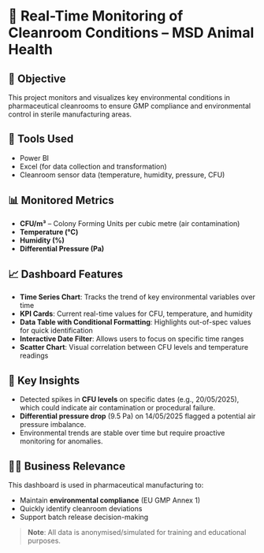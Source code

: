# 🧪 Real-Time Monitoring of Cleanroom Conditions – MSD Animal Health

## 📌 Objective
This project monitors and visualizes key environmental conditions in pharmaceutical cleanrooms to ensure GMP compliance and environmental control in sterile manufacturing areas.

## 🧰 Tools Used
- Power BI
- Excel (for data collection and transformation)
- Cleanroom sensor data (temperature, humidity, pressure, CFU)

## 📊 Monitored Metrics
- **CFU/m³** – Colony Forming Units per cubic metre (air contamination)
- **Temperature (°C)**
- **Humidity (%)**
- **Differential Pressure (Pa)**

## 📈 Dashboard Features
- **Time Series Chart**: Tracks the trend of key environmental variables over time
- **KPI Cards**: Current real-time values for CFU, temperature, and humidity
- **Data Table with Conditional Formatting**: Highlights out-of-spec values for quick identification
- **Interactive Date Filter**: Allows users to focus on specific time ranges
- **Scatter Chart**: Visual correlation between CFU levels and temperature readings

## 🧠 Key Insights
- Detected spikes in **CFU levels** on specific dates (e.g., 20/05/2025), which could indicate air contamination or procedural failure.
- **Differential pressure drop** (9.5 Pa) on 14/05/2025 flagged a potential air pressure imbalance.
- Environmental trends are stable over time but require proactive monitoring for anomalies.

## 🧑‍⚕️ Business Relevance
This dashboard is used in pharmaceutical manufacturing to:
- Maintain **environmental compliance** (EU GMP Annex 1)
- Quickly identify cleanroom deviations
- Support batch release decision-making

> **Note**: All data is anonymised/simulated for training and educational purposes.

